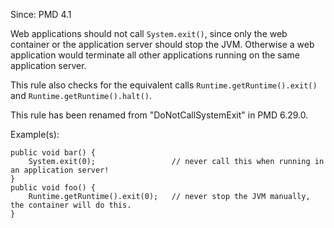 Since: PMD 4.1

Web applications should not call `System.exit()`, since only the web container or the
application server should stop the JVM. Otherwise a web application would terminate all other applications
running on the same application server.

This rule also checks for the equivalent calls `Runtime.getRuntime().exit()` and `Runtime.getRuntime().halt()`.

This rule has been renamed from &quot;DoNotCallSystemExit&quot; in PMD 6.29.0.

Example(s):
```
public void bar() {
    System.exit(0);                 // never call this when running in an application server!
}
public void foo() {
    Runtime.getRuntime().exit(0);   // never stop the JVM manually, the container will do this.
}
```
